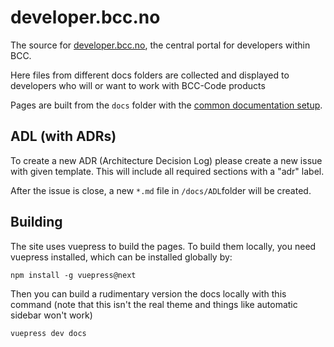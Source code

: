 ﻿# developer.bcc.no

The source for [developer.bcc.no](https://developer.bcc.no), the central portal for developers within BCC.

Here files from different docs folders are collected and displayed to developers who will or want to work with BCC-Code products

Pages are built from the `docs` folder with the [common documentation setup](https://developer.bcc.no/bcc-documentation-base/deploying-site/).

## ADL (with ADRs)

To create a new ADR (Architecture Decision Log) please create a new issue with given template. This will include all required sections with a "adr" label.

After the issue is close, a new `*.md` file in `/docs/ADL`folder will be created.

## Building

The site uses vuepress to build the pages. To build them locally, you need vuepress installed, which can be installed globally by:

```(bash)
npm install -g vuepress@next
```

Then you can build a rudimentary version the docs locally with this command
(note that this isn't the real theme and things like automatic sidebar won't work)

```(bash)
vuepress dev docs
```
